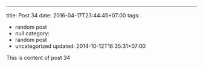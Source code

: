 ---
title: Post 34
date: 2016-04-17T23:44:45+07:00
tags:
  - random post
  - null
category:
  - random post
  - uncategorized
updated: 2014-10-12T16:35:31+07:00

This is content of post 34